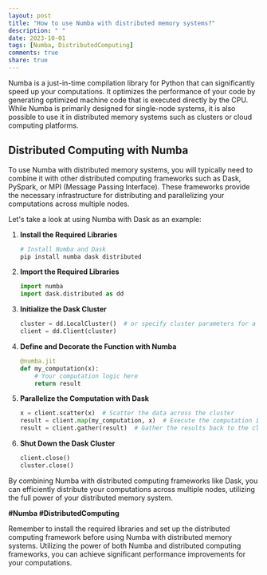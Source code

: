 ```yaml
---
layout: post
title: "How to use Numba with distributed memory systems?"
description: " "
date: 2023-10-01
tags: [Numba, DistributedComputing]
comments: true
share: true
---
```


Numba is a just-in-time compilation library for Python that can significantly speed up your computations. It optimizes the performance of your code by generating optimized machine code that is executed directly by the CPU. While Numba is primarily designed for single-node systems, it is also possible to use it in distributed memory systems such as clusters or cloud computing platforms.

## Distributed Computing with Numba

To use Numba with distributed memory systems, you will typically need to combine it with other distributed computing frameworks such as Dask, PySpark, or MPI (Message Passing Interface). These frameworks provide the necessary infrastructure for distributing and parallelizing your computations across multiple nodes.

Let's take a look at using Numba with Dask as an example:

1. **Install the Required Libraries**

   ```bash
   # Install Numba and Dask
   pip install numba dask distributed
   ```

2. **Import the Required Libraries**

   ```python
   import numba
   import dask.distributed as dd
   ```

3. **Initialize the Dask Cluster**

   ```python
   cluster = dd.LocalCluster()  # or specify cluster parameters for a distributed environment
   client = dd.Client(cluster)
   ```

4. **Define and Decorate the Function with Numba**

   ```python
   @numba.jit
   def my_computation(x):
       # Your computation logic here
       return result
   ```

5. **Parallelize the Computation with Dask**

   ```python
   x = client.scatter(x)  # Scatter the data across the cluster
   result = client.map(my_computation, x)  # Execute the computation in parallel
   result = client.gather(result)  # Gather the results back to the client
   ```

6. **Shut Down the Dask Cluster**

   ```python
   client.close()
   cluster.close()
   ```

By combining Numba with distributed computing frameworks like Dask, you can efficiently distribute your computations across multiple nodes, utilizing the full power of your distributed memory system.

**#Numba #DistributedComputing**

Remember to install the required libraries and set up the distributed computing framework before using Numba with distributed memory systems. Utilizing the power of both Numba and distributed computing frameworks, you can achieve significant performance improvements for your computations.